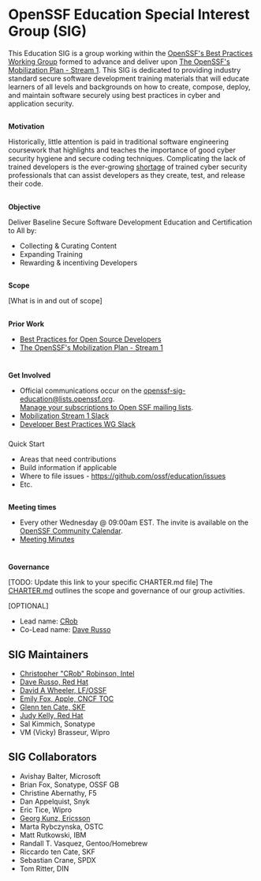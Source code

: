 # **OpenSSF Education Special Interest Group (SIG)**
This Education SIG is a group working within the [OpenSSF's Best Practices Working Group](https://github.com/ossf/wg-best-practices-os-developers) formed to advance and deliver upon [The OpenSSF's Mobilization Plan - Stream 1](https://8112310.fs1.hubspotusercontent-na1.net/hubfs/8112310/OpenSSF/White%20House%20OSS%20Mobilization%20Plan.pdf?hsCtaTracking=3b79d59d-e8d3-4c69-a67b-6b87b325313c%7C7a1a8b01-65ae-4bac-b97c-071dac09a2d8).  This SIG is dedicated to providing industry standard secure software development training materials that will educate learners of all levels and backgrounds on how to create, compose, deploy, and maintain software securely using best practices in cyber and application security.

## 
**Motivation**

Historically, little attention is paid in traditional software engineering coursework that highlights and teaches the importance of good cyber security hygiene and secure coding techniques. Complicating the lack of trained developers is the ever-growing [shortage](https://www.cyberseek.org/heatmap.html) of trained cyber security professionals that can assist developers as they create, test, and release their code.

## 
**Objective**

Deliver Baseline Secure Software Development Education and Certification to All by:
- Collecting & Curating Content
- Expanding Training
- Rewarding & incentiving Developers


## 
**Scope**

[What is in and out of scope]


## 
**Prior Work**

* [Best Practices for Open Source Developers](https://github.com/ossf/wg-best-practices-oss-developers)
* [The OpenSSF's Mobilization Plan - Stream 1](https://8112310.fs1.hubspotusercontent-na1.net/hubfs/8112310/OpenSSF/White%20House%20OSS%20Mobilization%20Plan.pdf?hsCtaTracking=3b79d59d-e8d3-4c69-a67b-6b87b325313c%7C7a1a8b01-65ae-4bac-b97c-071dac09a2d8)


# 
**Get Involved**

*   Official communications occur on the [openssf-sig-education@lists.openssf.org](https://lists.openssf.org/g/openssf-sig-education).  \
[Manage your subscriptions to Open SSF mailing lists](https://lists.openssf.org/g/main/subgroups).
*   [Mobilization Stream 1 Slack](https://openssf.slack.com/archives/C03B9AP95LG)
*   [Developer Best Practices WG Slack](https://openssf.slack.com/archives/C01AHCRP8BT)

### 
Quick Start

*   Areas that need contributions
*   Build information if applicable
*   Where to file issues - https://github.com/ossf/education/issues
*   Etc.

## 
**Meeting times**

*   Every other Wednesday @ 09:00am EST.  The invite is available on the [OpenSSF Community Calendar](https://calendar.google.com/calendar/u/0/r?cid=czYzdm9lZmhwNWk5cGZsdGI1cTY3bmdwZXNAZ3JvdXAuY2FsZW5kYXIuZ29vZ2xlLmNvbQ).
*   [Meeting Minutes](https://docs.google.com/document/d/1Lt8uGpiMFfgws8VF36xtTMaJAeHufha-7Dqz1tjrPGY/)

# 
**Governance**

[TODO: Update this link to your specific CHARTER.md file]
The [CHARTER.md](https://github.com/ossf/project-template/blob/main/CHARTER.md) outlines the scope and governance of our group activities.


[OPTIONAL]
*   Lead name: [CRob](https://github.com/SecurityCRob)
*   Co-Lead name: [Dave Russo](https://github.com/drusso-rh) 

## SIG Maintainers
- [Christopher "CRob" Robinson, Intel](https://github.com/SecurityCRob)
- [Dave Russo, Red Hat](https://github.com/drusso-rh)
- [David A Wheeler, LF/OSSF](https://github.com/david-a-wheeler)
- [Emily Fox, Apple, CNCF TOC](https://github.com/TheFoxAtWork)
- [Glenn ten Cate, SKF](https://github.com/blabla1337)
- [Judy Kelly, Red Hat](https://github.com/judyobrienie)
- Sal Kimmich, Sonatype
- VM (Vicky) Brasseur, Wipro

## SIG Collaborators
- Avishay Balter, Microsoft
- Brian Fox, Sonatype, OSSF GB
- Christine Abernathy, F5
- Dan Appelquist, Snyk
- Eric Tice, Wipro
- [Georg Kunz, Ericsson](https://github.com/gkunz)
- Marta Rybczynska, OSTC
- Matt Rutkowski, IBM
- Randall T. Vasquez, Gentoo/Homebrew
- Riccardo ten Cate, SKF
- Sebastian Crane, SPDX
- Tom Ritter, DIN
